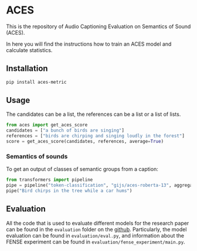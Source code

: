 # ACES

This is the repository of Audio Captioning Evaluation on Semantics of Sound (ACES). 

In here you will find the instructions how to train an ACES model and calculate statistics. 

## Installation
``` bash
pip install aces-metric
```
## Usage
The candidates can be a list, the references can be a list or a list of lists. 
``` python
from aces import get_aces_score
candidates = ["a bunch of birds are singing"]
references = ["birds are chirping and singing loudly in the forest"]
score = get_aces_score(candidates, references, average=True)
```

### Semantics of sounds
To get an output of classes of semantic groups from a caption:
``` python
from transformers import pipeline
pipe = pipeline("token-classification", "gijs/aces-roberta-13", aggregation_strategy="simple")
pipe("Bird chirps in the tree while a car hums")
```

## Evaluation
All the code that is used to evaluate different models for the research paper can be found in the `evaluation` folder on the [github](https://github.com/GlJS/ACES). Particularly, the model evaluation can be found in `evaluation/eval.py`, and information about the FENSE experiment can be found in `evaluation/fense_experiment/main.py`. 
